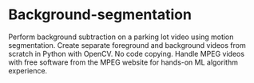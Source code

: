 # Background-segmentation
Perform background subtraction on a parking lot video using motion segmentation. Create separate foreground and background videos from scratch in Python with OpenCV. No code copying. Handle MPEG videos with free software from the MPEG website for hands-on ML algorithm experience.
